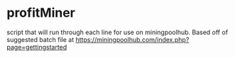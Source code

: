 # profitMiner
script that will run through each line for use on miningpoolhub. Based off of suggested batch file at https://miningpoolhub.com/index.php?page=gettingstarted
